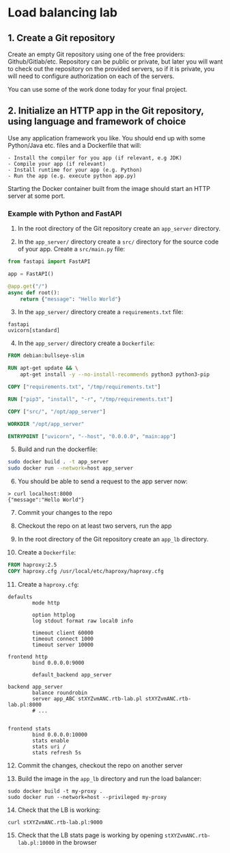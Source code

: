 # Load balancing lab

## 1. Create a Git repository

Create an empty Git repository using one of the free providers:
Github/Gitlab/etc. Repository can be public or private, but later you will want
to check out the repository on the provided servers, so if it is private, you
will need to configure authorization on each of the servers.

You can use some of the work done today for your final project.

## 2. Initialize an HTTP app in the Git repository, using language and framework of choice

Use any application framework you like. You should end up with some Python/Java
etc. files and a Dockerfile that will:

    - Install the compiler for you app (if relevant, e.g JDK)
    - Compile your app (if relevant)
    - Install runtime for your app (e.g. Python)
    - Run the app (e.g. execute python app.py)

Starting the Docker container built from the image should start an HTTP server
at some port.

### Example with Python and FastAPI

1. In the root directory of the Git repository create an `app_server` directory.

2. In the `app_server/` directory create a `src/` directory for
   the source code of your app. Create a `src/main.py` file:

```python
from fastapi import FastAPI

app = FastAPI()

@app.get("/")
async def root():
    return {"message": "Hello World"}
```

3. In the `app_server/` directory create a `requirements.txt` file:

```
fastapi
uvicorn[standard]
```

4. In the `app_server/` directory create a `Dockerfile`:

```dockerfile
FROM debian:bullseye-slim

RUN apt-get update && \
	apt-get install -y --no-install-recommends python3 python3-pip

COPY ["requirements.txt", "/tmp/requirements.txt"]

RUN ["pip3", "install", "-r", "/tmp/requirements.txt"]

COPY ["src/", "/opt/app_server"]

WORKDIR "/opt/app_server"

ENTRYPOINT ["uvicorn", "--host", "0.0.0.0", "main:app"]
```

5. Build and run the dockerfile:

```bash
sudo docker build . -t app_server
sudo docker run --network=host app_server

```

6. You should be able to send a request to the app server now:

```
> curl localhost:8000
{"message":"Hello World"}
```

7. Commit your changes to the repo

8. Checkout the repo on at least two servers, run the app

9. In the root directory of the Git repository create an `app_lb` directory.

10. Create a `Dockerfile`:

```dockerfile
FROM haproxy:2.5
COPY haproxy.cfg /usr/local/etc/haproxy/haproxy.cfg
```

11. Create a `haproxy.cfg`:

```
defaults
        mode http

        option httplog
        log stdout format raw local0 info

        timeout client 60000
        timeout connect 1000
        timeout server 10000

frontend http
        bind 0.0.0.0:9000

        default_backend app_server

backend app_server
        balance roundrobin
        server app_ABC stXYZvmANC.rtb-lab.pl stXYZvmANC.rtb-lab.pl:8000
        # ...


frontend stats
        bind 0.0.0.0:10000
        stats enable
        stats uri /
        stats refresh 5s
```

12. Commit the changes, checkout the repo on another server

13. Build the image in the `app_lb` directory and run the load balancer:

```
sudo docker build -t my-proxy .
sudo docker run --network=host --privileged my-proxy

```

14. Check that the LB is working:

```
curl stXYZvmANC.rtb-lab.pl:9000

```

15. Check that the LB stats page is working by opening `stXYZvmANC.rtb-lab.pl:10000` in the browser
